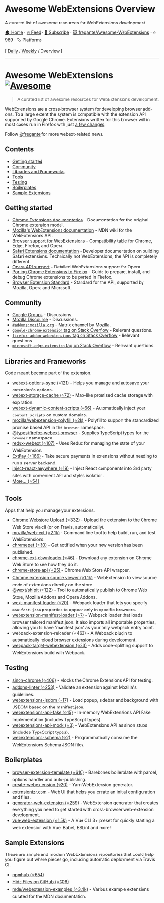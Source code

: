 # Awesome WebExtensions Overview

A curated list of awesome resources for WebExtensions development.

[🏠 Home](/README.md) · [🔥 Feed](https://www.trackawesomelist.com/fregante/Awesome-WebExtensions/rss.xml) · [📮 Subscribe](https://trackawesomelist.us17.list-manage.com/subscribe?u=d2f0117aa829c83a63ec63c2f&id=36a103854c) · [😺 fregante/Awesome-WebExtensions](https://github.com/fregante/Awesome-WebExtensions) · ⭐ 969 · 🏷️ Platforms

[ [Daily](/content/fregante/Awesome-WebExtensions/README.md) / [Weekly](/content/fregante/Awesome-WebExtensions/week/README.md) / Overview ]

---

# Awesome WebExtensions [![Awesome](https://awesome.re/badge.svg)](https://awesome.re)

> A curated list of awesome resources for WebExtensions development.

WebExtensions are a cross-browser system for developing browser add-ons. To a large extent the system is compatible with the extension API supported by Google Chrome. Extensions written for this browser will in most cases run in Firefox with just [a few changes](https://developer.mozilla.org/en-US/Add-ons/WebExtensions/Porting_a_Google_Chrome_extension).

Follow [@fregante](https://fregante.com) for more webext-related news.

## Contents

*   [Getting started](#getting-started)
*   [Community](#community)
*   [Libraries and Frameworks](#libraries-and-frameworks)
*   [Tools](#tools)
*   [Testing](#testing)
*   [Boilerplates](#boilerplates)
*   [Sample Extensions](#sample-extensions)

## Getting started

*   [Chrome Extensions documentation](https://developer.chrome.com/docs/extensions/reference) - Documentation for the original Chrome extension model.
*   [Mozilla's WebExtensions documentation](https://developer.mozilla.org/en-US/Add-ons/WebExtensions) - MDN wiki for the WebExtensions API.
*   [Browser support for WebExtensions](https://developer.mozilla.org/en-US/Add-ons/WebExtensions/Browser_support_for_JavaScript_APIs) - Compatibility table for Chrome, Edge, Firefox, and Opera.
*   [Safari Extensions documentation](https://developer.apple.com/safari/extensions/) - Developer documentation on building Safari extensions. Technically not WebExtensions, the API is completely different.
*   [Opera API support](https://dev.opera.com/extensions/apis/) - Detailed WebExtensions support for Opera.
*   [Porting Chrome Extensions to Firefox](https://extensionworkshop.com/documentation/develop/porting-a-google-chrome-extension) - Guide to prepare, install, and debug Chrome extensions to be ported in Firefox.
*   [Browser Extension Standard](https://browserext.github.io/browserext/) - Standard for the API, supported by Mozilla, Opera and Microsoft.

## Community

*   [Google Groups](https://groups.google.com/a/chromium.org/forum/#!forum/chromium-extensions) - Discussions.
*   [Mozilla Discourse](https://discourse.mozilla.org/c/add-ons) - Discussions.
*   [`#addons:mozilla.org`](https://matrix.to/#/#addons:mozilla.org) - Matrix channel by Mozilla.
*   [`google-chrome-extension` tag on Stack Overflow](https://stackoverflow.com/questions/tagged/google-chrome-extension) - Relevant questions.
*   [`firefox-addon-webextensions` tag on Stack Overflow](https://stackoverflow.com/questions/tagged/firefox-addon-webextensions) - Relevant questions.
*   [`microsoft-edge-extension` tag on Stack Overflow](https://stackoverflow.com/questions/tagged/microsoft-edge-extension) - Relevant questions.

## Libraries and Frameworks

Code meant become part of the extension.

*   [webext-options-sync (⭐121)](https://github.com/fregante/webext-options-sync) - Helps you manage and autosave your extension's options.
*   [webext-storage-cache (⭐72)](https://github.com/fregante/webext-storage-cache) - Map-like promised cache storage with expiration.
*   [webext-dynamic-content-scripts (⭐66)](https://github.com/fregante/webext-dynamic-content-scripts) - Automatically inject your `content_scripts` on custom domains.
*   [mozilla/webextension-polyfill (⭐2k)](https://github.com/mozilla/webextension-polyfill) - Polyfill to support the standardized promise based API in the `browser` namespace.
*   [@types/firefox-webext-browser](https://www.npmjs.com/package/@types/firefox-webext-browser) - Supplies TypeScript types for the `browser` namespace.
*   [redux-webext (⭐107)](https://github.com/ivantsov/redux-webext) - Uses Redux for managing the state of your WebExtension.
*   [ExtPay (⭐166)](https://github.com/Glench/ExtPay) - Take secure payments in extensions without needing to run a server backend.
*   [inject-react-anywhere (⭐19)](https://github.com/OlegWock/inject-react-anywhere) - Inject React components into 3rd party sites with convenient API and styles isolation.
*   [More… (⭐54)](https://github.com/fregante/webext-fun)

## Tools

Apps that help you manage your extensions.

*   [Chrome Webstore Upload (⭐332)](https://github.com/fregante/chrome-webstore-upload-cli) - Upload the extension to the Chrome Web Store via cli (or on Travis, automatically).
*   [mozilla/web-ext (⭐2.1k)](https://github.com/mozilla/web-ext) - Command line tool to help build, run, and test WebExtensions.
*   [chromepet (⭐30)](https://github.com/ZenHubIO/chromepet) - Get notified when your new version has been published.
*   [chrome-ext-downloader (⭐46)](https://github.com/jiripospisil/chrome-ext-downloader) - Download any extension on Chrome Web Store to see how they do it.
*   [chrome-store-api (⭐25)](https://github.com/acvetkov/chrome-store-api) - Chrome Web Store API wrapper.
*   [Chrome extension source viewer (⭐1.1k)](https://github.com/Rob--W/crxviewer) - WebExtension to view source code of extensions directly on the store.
*   [@wext/shipit (⭐122)](https://github.com/LinusU/wext-shipit) - Tool to automatically publish to Chrome Web Store, Mozilla Addons and Opera Addons.
*   [wext-manifest-loader (⭐20)](https://github.com/abhijithvijayan/wext-manifest-loader) - Webpack loader that lets you specify `manifest.json` properties to appear only in specific browsers.
*   [webextension-manifest-loader (⭐7)](https://github.com/jsmnbom/webextension-manifest-loader) - Webpack loader that loads browser tailored manifest.json. It also imports all importable properties, allowing you to have 'manifest.json' as your only webpack entry point.
*   [webpack-extension-reloader (⭐463)](https://github.com/rubenspgcavalcante/webpack-extension-reloader) - A Webpack plugin to automatically reload browser extensions during development.
*   [webpack-target-webextension (⭐33)](https://github.com/awesome-webextension/webpack-target-webextension) - Adds code-splitting support to WebExtensions build with Webpack.

## Testing

*   [sinon-chrome (⭐406)](https://github.com/acvetkov/sinon-chrome) - Mocks the Chrome Extensions API for testing.
*   [addons-linter (⭐253)](https://github.com/mozilla/addons-linter) - Validate an extension against Mozilla's guidelines.
*   [webextensions-jsdom (⭐17)](https://github.com/stoically/webextensions-jsdom) - Load popup, sidebar and background with JSDOM based on the manifest.json.
*   [webextensions-api-fake (⭐15)](https://github.com/stoically/webextensions-api-fake) - In-memory WebExtensions API Fake Implementation (includes TypeScript types).
*   [webextensions-api-mock (⭐3)](https://github.com/stoically/webextensions-api-mock) - WebExtensions API as sinon stubs (includes TypeScript types).
*   [webextensions-schema (⭐2)](https://github.com/stoically/webextensions-schema) - Programmatically consume the WebExtensions Schema JSON files.

## Boilerplates

*   [browser-extension-template (⭐610)](https://github.com/fregante/browser-extension-template) - Barebones boilerplate with parcel, options handler and auto-publishing.
*   [create-webextension (⭐20)](https://github.com/rpl/create-webextension) - Yarn WebExtension generator.
*   [extensionizr.com](https://extensionizr.com) - Web UI that helps you create an initial configuration and files.
*   [generator-web-extension (⭐259)](https://github.com/webextension-toolbox/generator-web-extension) - WebExtension generator that creates everything you need to get started with cross-browser web-extension development.
*   [vue-web-extension (⭐1.5k)](https://github.com/Kocal/vue-web-extension) - A Vue CLI 3+ preset for quickly starting a web extension with Vue, Babel, ESLint and more!

## Sample Extensions

These are simple and modern WebExtensions repositories that could help you figure out where pieces go, including automatic deployment via Travis CI.

*   [npmhub (⭐654)](https://github.com/npmhub/npmhub)
*   [Hide Files on GitHub (⭐306)](https://github.com/sindresorhus/hide-files-on-github)
*   [mdn/webextension-examples (⭐3.4k)](https://github.com/mdn/webextensions-examples) - Various example extensions curated for the MDN documentation.

